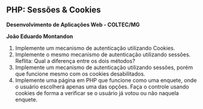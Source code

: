 ## PHP: Sessões & Cookies

**Desenvolvimento de Aplicações Web - COLTEC/MG**

**João Eduardo Montandon**

1. Implemente um mecanismo de autenticação utilizando Cookies.
2. Implemente o mesmo mecanismo de autenticação utilizando sessões. Reflita: Qual a diferença entre os dois métodos?
3. Implemente um mecanismo de autenticação utilizando sessões, porém que funcione mesmo com os cookies desabilitados.
4. Implemente uma página em PHP que funcione como uma enquete, onde o usuário escolherá apenas uma das opções. Faça o controle usando cookies de forma a verificar se o usuário já votou ou não naquela enquete.
